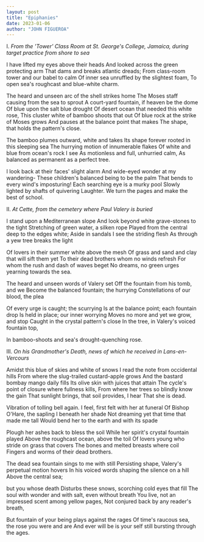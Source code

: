 ```yaml
---
layout: post
title: "Epiphanies"
date: 2023-01-06
author: "JOHN FIGUEROA"
---
```


I. <em>From the 'Tower' Class Room at St. George's College,
Jamaica, during target practice from shore to sea</em>

I have lifted my eyes above their heads
And looked across the green protecting arm
That dams and breaks atlantic dreads;
From class-room tower and our babel to calm
Of inner sea unruffled by the slightest foam,
To open sea's roughcast and blue-white charm.

The heard and unseen arc of the shell strikes home
The Moses staff causing from the sea to sprout
A court-yard fountain, if heaven be the dome
Of blue upon the salt blue drought
Of desert ocean that needed this white rose,
This cluster white of bamboo shoots that out
Of blue rock at the strike of Moses grows
And pauses at the balance point that makes
The shape, that holds the pattern's close.

The bamboo plumes outward, white and takes
Its shape forever rooted in this sleeping sea
The hurrying motion of innumerable flakes
Of white and blue from ocean's rock I see
As motionless and full, unhurried calm,
As balanced as permanent as a perfect tree.

I look back at their faces' slight alarm
And wide-eyed wonder at my wandering-
These children's balanced being to be the palm
That bends to every wind's imposturing!
Each searching eye is a murky pool
Slowly lighted by shafts of quivering
Laughter. We turn the pages and make the best of school.

II. <em>At Cette, from the cemetery where Paul Valery is buried</em>

I stand upon a Mediterranean slope
And look beyond white grave-stones to the tight
Stretching of green water, a silken rope
Played from the central deep to the edges white;
Aside in sandals I see the striding flesh
As through a yew tree breaks the light

Of lovers in their summer white above the mesh
Of grass and sand and clay that will sift them yet
To their dead brothers whom no winds refresh
For whom the rush and dash of waves beget
No dreams, no green urges yearning towards the sea.

The heard and unseen words of Valery set
Off the fountain from his tomb, and we
Become the balanced fountain; the hurrying
Constellations of our blood, the plea

Of every urge is caught; the scurrying
Is at the balance point; each fountain drop
Is held in place; our inner worrying
Moves no more and yet we grow, and stop
Caught in the crystal pattern's close
In the tree, in Valery's voiced fountain top,

In bamboo-shoots and sea's drought-quenching rose.

III. <em>On his Grandmother's Death, news of which he received in Lans-en-Vercours</em>

Amidst this blue of skies and white of snows
I read the note from occidental hills
From where the slug-trailed custard-apple grows
And the bastard bombay mango daily fills
Its olive skin with juices that attain
The cycle's point of closure where fullness kills,
From where her trees so blindly know the gain
That sunlight brings, that soil provides, I hear
That she is dead.

Vibration of tolling bell again.
I feel, first felt with her at funeral
Of Bishop O'Hare, the sapling I beneath her shade
Not dreaming yet that time that made me tall
Would bend her to the earth and with its spade

Plough her ashes back to bless the soil
While her spirit's crystal fountain played
Above the roughcast ocean, above the toil
Of lovers young who stride on grass that covers
The bones and melted breasts where coil
Fingers and worms of their dead brothers.

The dead sea fountain sings to me with still
Persisting shape, Valery's perpetual motion hovers
In his voiced words shaping the silence on a hill
Above the central sea;

but you whose death
Disturbs these snows, scorching cold eyes that fill
The soul with wonder and with salt, even without breath
You live, not an impressed scent among yellow pages,
Not conjured back by any reader's breath,

But fountain of your being plays against the rages
Of time's raucous sea, the rose you were and are
And ever will be is your self still bursting through the
ages.
